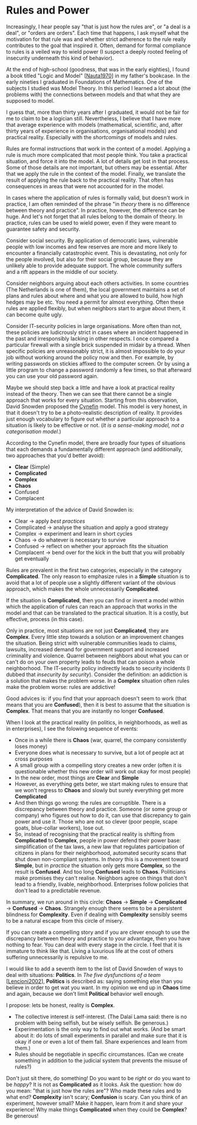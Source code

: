 # Rules and Power

Increasingly, I hear people say "that is just how the rules are", or "a deal is a deal", or "orders are orders". Each time that happens, I ask myself what the motivation for that rule was and whether strict adherence to the rule really contributes to the goal that inspired it. Often, demand for formal compliance to rules is a veiled way to wield power (I suspect a deeply rooted feeling of insecurity underneath this kind of behavior).

At the end of high-school (goodness, that was in the early eighties), I found a book titled "Logic and Model" [[Nauta1970](#!bib@bibliography.json)] in my father's bookcase. In the early nineties I graduated in Foundations of Mathematics. One of the subjects I studied was Model Theory. In this period I learned a lot about (the problems with) the connections between models and that what they are supposed to model.

I guess that, more than thirty years after I graduated, it would not be fair for me to claim to be a logician still. Nevertheless, I believe that I have more that average experience with models (mathematical, scientific, and, after thirty years of experience in organisations, organisational models) and practical reality. Especially with the *shortcomings* of models and rules.

Rules are formal instructions that work in the context of a model. Applying a rule is much more complicated that most people think. You take a practical situation, and force it into the model. A lot of details get lost in that process. Some of those details are not important, but others may be essential. After that we apply the rule in the context of the model. Finally, we translate the result of applying the rule back to the practical reality. That often has consequences in areas that were not accounted for in the model.

In cases where the application of rules is formally valid, but doesn't work in practice, I am often reminded of the phrase "in *theory* there is no difference between theory and practice". In practice, however, the difference can be huge. And let's not forget that all rules belong to the domain of theory. In practice, rules can be used to wield power, even if they were meant to guarantee safety and security.

Consider social security. By application of democratic laws, vulnerable people with low incomes and few reserves are more and more likely to encounter a financially catastrophic event. This is devastating, not only for the people involved, but also for their social group, because they are unlikely able to provide adequate support. The whole community suffers and a rift appears in the middle of our society.

Consider neighbors arguing about each others activities. In some countries (The Netherlands is one of them), the local government maintains a set of plans and rules about where and what you are allowed to build, how high hedges may be etc. You need a permit for almost everything. Often these rules are applied flexibly, but when neighbors start to argue about them, it can become quite ugly.

Consider IT-security policies in large organisations. More often than not, these policies are ludicrously strict in cases where an incident happened in the past and irresponsibly lacking in other respects. I once compared a particular firewall with a single brick suspended in midair by a thread. When specific policies are unreasonably strict, it is almost impossible to do your job without working around the policy now and then. For example, by writing passwords on stickies affixed to the computer screen. Or by using a little program to change a password randomly a few times, so that afterward you can use your old password again.

Maybe we should step back a little and have a look at practical reality instead of the theory. Then we can see that there cannot be a single approach that works for every situation. Starting from this observation, David Snowden proposed the [Cynefin](https://www.youtube.com/watch?v=N7oz366X0-8&t=140s) model. This model is very honest, in that it doesn't try to be a photo-realistic description of reality. It provides just enough vocabulary to figure out whether a particular approach to a situation is likely to be effective or not. (*It is a sense-making model, not a categorisation model*.)

According to the Cynefin model, there are broadly four types of situations that each demands a fundamentally different approach (and additionally, two approaches that you'd better avoid):

* **Clear** (Simple)
* **Complicated**
* **Complex**
* **Chaos**
* Confused
* Complacent

My interpretation of the advice of David Snowden is:

* Clear → apply *best practices*
* Complicated → analyse the situation and apply a good strategy
* Complex → experiment and learn in short cycles
* Chaos → do whatever is necessary to survive
* Confused → reflect on whether your approach fits the situation
* Complacent → bend over for the kick in the butt that you will probably get eventually

Rules are prevalent in the first two categories, especially in the category **Complicated**. The only reason to emphasize rules in a **Simple** situation is to avoid that a lot of people use a slightly different variant of the obvious approach, which makes the whole unnecessarily **Complicated**.

If the situation is **Complicated**, then you can find or invent a model within which the application of rules can reach an approach that works in the model and that can be translated to the practical situation. It is a costly, but effective, process (in this case).

Only in practice, most situations are not just **Complicated**, they are **Complex**. Every little step towards a solution or an improvement changes the situation. Being strict with vulnerable communities leads to claims, lawsuits, increased demand for government support and increased criminality and violence. Quarrel between neighbors about what you can or can't do on your own property leads to feuds that can poison a whole neighborhood. The IT-security policy indirectly leads to security incidents (I dubbed that *insecurity by security*). Consider the definition: an addiction is a solution that makes the problem worse. In a **Complex** situation often rules make the problem worse: rules are addictive!

Good advices is: if you find that your approach doesn't seem to work (that means that you are **Confused**), then it is best to assume that the situation is **Complex**. That means that you are instantly no longer **Confused**.

When I look at the practical reality (in politics, in neigh­borhoods, as well as in enterprises), I see the folowing sequence of events:

* Once in a while there is **Chaos** (war, quarrel, the company consistently loses money)
* Everyone does what is necessary to survive, but a lot of people act at cross purposes
* A small group with a compelling story creates a new order (often it is questionable whether this new order will work out okay for most people)
* In the new order, most things are **Clear** and **Simple**
* However, as everything gets beter, we start making rules to ensure that we won't regress to **Chaos** and slowly but surely everything get more **Complicated**
* And then things go wrong: the rules are corruptible. There is a discrepancy between theory and practice. Someone (or some group or company) who figures out how to do it, can use that discrepancy to gain power and use it. Those who are not so clever (poor people, scape goats, blue-collar workers), lose out.
* So, instead of recognising that the practical reality is shifting from **Complicated** to **Complex**, people in power defend their power base: simplification of the tax laws, a new law that regulates participation of citizens in plans for their neighborhood, automated security scans that shut down non-compliant systems. In *theory* this is a movement toward **Simple**, but in *practice* the situation only gets more **Complex**, so the result is **Confused**. And too long **Confused** leads to **Chaos**. Politicians make promises they can't realise. Neighbors agree on things that don't lead to a friendly, livable, neighborhood. Enterprises follow policies that don't lead to a predictable revenue.

In summary, we run around in this circle: **Chaos** → **Simple** → **Complicated** → **Confused** → **Chaos**. Strangely enough there seems to be a persistent blindness for **Complexity**. Even if dealing with **Complexity** sensibly seems to be a natural escape from this circle of misery.

If you can create a compelling story and if you are clever enough to use the discrepancy between theory and practice to your advantage, then you have nothing to fear. You can deal with every stage in the circle. I feel that it is immature to think like that. Living a luxurious life at the cost of others suffering unnecessarily is repulsive to me.

I would like to add a seventh item to the list of David Snowden of ways to deal with situations: **Politics**. In *The five dysfunctions of a team* [[Lencioni2002](#!bib@bibliography.json)], **Politics** is described as: saying something else than you believe in order to get wat you want. In my opinion we end up in **Chaos** time and again, because we don't limit **Political** behavior well enough.

I propose: lets be honest, reality is **Complex**.
* The collective interest *is* self-interest. (The Dalaï Lama said: there is no problem with being selfish, but be wisely selfish. Be generous.)
* Experimentation is the only way to find out what works. (And be smart about it: do lots of small experiments in parallel and make sure that it is okay if one or even a lot of them fail. Share experiences and learn from them.)
* Rules should be negotiable in specific circumstances. (Can we create something in addition to the judicial system that prevents the misuse of rules?)

Don't just sit there, do something! Do you want to be *right* or do you want to be *happy*? It is not as **Complicated** as it looks. Ask the question: how do you mean: "that is just how the rules are"? Who made these rules and to what end? **Complexity** isn't scary; **Confusion** is scary. Can you think of an experiment, however small? Make it happen, learn from it and share your experience! Why make things **Complicated** when they could be **Complex**? Be generous!
